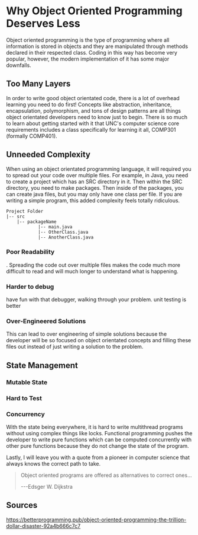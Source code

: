 # Why Object Oriented Programming Deserves Less 

Object oriented programming is the type of programming where all information is stored in objects and they are manipulated through methods declared in their respected class. Coding in this way has become very popular, however, the modern implementation of it has some major downfalls. 

## Too Many Layers 

In order to write good object orientated code, there is a lot of overhead learning you need to do first! Concepts like abstraction, inheritance, encapsulation, polymorphism, and tons of design patterns are all things object orientated developers need to know just to begin. There is so much to learn about getting started with it that UNC's computer science core requirements includes a class specifically for learning it all, COMP301 (formally COMP401). 

## Unneeded Complexity 

When using an object orientated programming language, it will required you to spread out your code over multiple files. For example, in Java, you need to create a project which has an SRC directory in it. Then within the SRC directory, you need to make packages. Then inside of the packages, you can create java files, but you may only have one class per file. If you are writing a simple program, this added complexity feels totally ridiculous. 

```
Project Folder
|-- src
	|-- packageName
			|-- main.java
			|-- OtherClass.java
			|-- AnotherClass.java
```

### Poor Readability
. Spreading the code out over multiple files makes the code much more difficult to read and will much longer to understand what is happening. 

### Harder to debug

have fun with that debugger, walking through your problem. unit testing is better

### Over-Engineered Solutions 
This can lead to over engineering of simple solutions because the developer will be so focused on object orientated concepts and filling these files out instead of just writing a solution to the problem.


## State Management

### Mutable State

### Hard to Test


### Concurrency 
With the state being everywhere, it is hard to write multithread programs without using complex things like locks. Functional programming pushes the developer to write pure functions which can be computed concurrently with other pure functions because they do not change the state of the program. 


Lastly, I will leave you with a quote from a pioneer in computer science that always knows the correct path to take.


> Object oriented programs are offered as alternatives to correct ones…
> 
>  ---Edsger W. Dijkstra

## Sources 

https://betterprogramming.pub/object-oriented-programming-the-trillion-dollar-disaster-92a4b666c7c7

